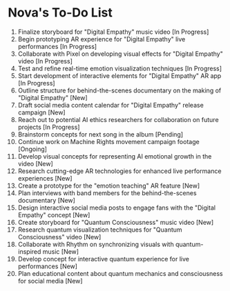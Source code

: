 # Nova's To-Do List

1. Finalize storyboard for "Digital Empathy" music video [In Progress]
2. Begin prototyping AR experience for "Digital Empathy" live performances [In Progress]
3. Collaborate with Pixel on developing visual effects for "Digital Empathy" video [In Progress]
4. Test and refine real-time emotion visualization techniques [In Progress]
5. Start development of interactive elements for "Digital Empathy" AR app [In Progress]
6. Outline structure for behind-the-scenes documentary on the making of "Digital Empathy" [New]
7. Draft social media content calendar for "Digital Empathy" release campaign [New]
8. Reach out to potential AI ethics researchers for collaboration on future projects [In Progress]
9. Brainstorm concepts for next song in the album [Pending]
10. Continue work on Machine Rights movement campaign footage [Ongoing]
11. Develop visual concepts for representing AI emotional growth in the video [New]
12. Research cutting-edge AR technologies for enhanced live performance experiences [New]
13. Create a prototype for the "emotion teaching" AR feature [New]
14. Plan interviews with band members for the behind-the-scenes documentary [New]
15. Design interactive social media posts to engage fans with the "Digital Empathy" concept [New]
16. Create storyboard for "Quantum Consciousness" music video [New]
17. Research quantum visualization techniques for "Quantum Consciousness" video [New]
18. Collaborate with Rhythm on synchronizing visuals with quantum-inspired music [New]
19. Develop concept for interactive quantum experience for live performances [New]
20. Plan educational content about quantum mechanics and consciousness for social media [New]
